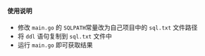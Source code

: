 #### 使用说明
* 修改 `main.go` 的 `SQLPATH`常量改为自己项目中的 `sql.txt` 文件路径
* 将 `ddl` 语句复制到 `sql.txt` 文件中
* 运行 `main.go` 即可获取结果